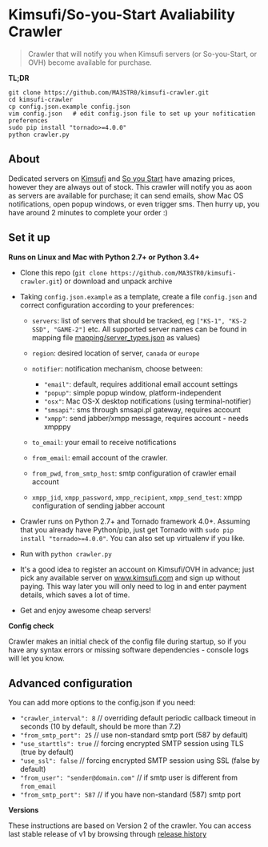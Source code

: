 Kimsufi/So-you-Start Avaliability Crawler
============================

> Crawler that will notify you when Kimsufi servers (or So-you-Start, or OVH) become available for purchase.

**TL;DR**

    git clone https://github.com/MA3STR0/kimsufi-crawler.git
    cd kimsufi-crawler
    cp config.json.example config.json
    vim config.json   # edit config.json file to set up your nofitication preferences
    sudo pip install "tornado>=4.0.0"
    python crawler.py

About
-----

Dedicated servers on [Kimsufi](http://www.kimsufi.com) and [So you Start](http://www.soyoustart.com) have amazing prices, however they are always out of stock. This crawler will notify you as aoon as servers are available for purchase; it can send emails, show Mac OS notifications, open popup windows, or even trigger sms. Then hurry up, you have around 2 minutes to complete your order :)


Set it up
---------

**Runs on Linux and Mac with Python 2.7+ or Python 3.4+**

- Clone this repo (`git clone https://github.com/MA3STR0/kimsufi-crawler.git`) or download and unpack archive
- Taking `config.json.example` as a template, create a file `config.json` and correct configuration according to your preferences:
  - `servers`: list of servers that should be tracked, eg `["KS-1", "KS-2 SSD", "GAME-2"]` etc. All supported server names can be found in mapping file [mapping/server_types.json](/mapping/server_types.json) as values)

  - `region`: desired location of server, `canada` or `europe`

  - `notifier`: notification mechanism, choose between:
    - `"email"`: default, requires additional email account settings
    - `"popup"`: simple popup window, platform-independent
    - `"osx"`: Mac OS-X desktop notifications (using terminal-notifier)
    - `"smsapi"`: sms through smsapi.pl gateway, requires account
    - `"xmpp"`: send jabber/xmpp message, requires account - needs xmpppy

  - `to_email`: your email to receive notifications
  - `from_email`: email account of the crawler.
  - `from_pwd`, `from_smtp_host`: smtp configuration of crawler email account
  - `xmpp_jid`, `xmpp_password`, `xmpp_recipient`, `xmpp_send_test`: xmpp configuration of sending jabber account

- Crawler runs on Python 2.7+ and Tornado framework 4.0+. Assuming that you already have Python/pip, just get Tornado with `sudo pip install "tornado>=4.0.0"`. You can also set up virtualenv if you like.
- Run with `python crawler.py`
- It's a good idea to register an account on Kimsufi/OVH in advance; just pick any available server on www.kimsufi.com and sign up without paying. This way later you will only need to log in and enter payment details, which saves a lot of time.
- Get and enjoy awesome cheap servers!

**Config check**

Crawler makes an initial check of the config file during startup, so if you have any syntax errors or missing software dependencies - console logs will let you know.

Advanced configuration
----------------------

You can add more options to the config.json if you need:

- `"crawler_interval": 8`    // overriding default periodic callback timeout in seconds (10 by default, should be more than 7.2)
- `"from_smtp_port": 25` // use non-standard smtp port (587 by default)
- `"use_starttls": true` // forcing encrypted SMTP session using TLS (true by default)
- `"use_ssl": false` // forcing encrypted SMTP session using SSL (false by default)
- `"from_user": "sender@domain.com"`  // if smtp user is different from `from_email`
- `"from_smtp_port": 587` // if you have non-standard (587) smtp port

**Versions**

These instructions are based on Version 2 of the crawler. You can access last stable release of v1 by browsing through [release history](https://github.com/MA3STR0/kimsufi-crawler/releases)
